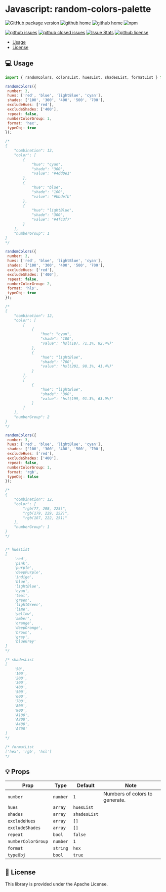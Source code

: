 # Javascript: random-colors-palette

[![GitHub package version](https://img.shields.io/github/package-json/v/gaetanozappi/random-colors-palette.svg?style=flat&colorB=2b7cff)](https://github.com/gaetanozappi/random-colors-palette)
[![github home](http://img.shields.io/npm/v/random-colors-palette.svg?style=flat)](https://www.npmjs.com/package/random-colors-palette)
[![github home](https://img.shields.io/badge/gaetanozappi-random--colors--palette-blue.svg?style=flat-square)](https://github.com/gaetanozappi/random-colors-palette)
[![npm](https://img.shields.io/npm/dm/random-colors-palette.svg?style=flat&colorB=007ec6)](https://www.npmjs.com/package/random-colors-palette)

[![github issues](https://img.shields.io/github/issues/gaetanozappi/random-colors-palette.svg?style=flat)](https://github.com/gaetanozappi/random-colors-palette/issues)
[![github closed issues](https://img.shields.io/github/issues-closed/gaetanozappi/random-colors-palette.svg?style=flat&colorB=44cc11)](https://github.com/gaetanozappi/random-colors-palette/issues?q=is%3Aissue+is%3Aclosed)
[![Issue Stats](https://img.shields.io/issuestats/i/github/gaetanozappi/random-colors-palette.svg?style=flat&colorB=44cc11)](http://github.com/gaetanozappi/random-colors-palette/issues)
[![github license](https://img.shields.io/github/license/gaetanozappi/random-colors-palette.svg)]()


-   [Usage](#-usage)
-   [License](#-license)

## 💻 Usage

```javascript
import { randomColors, colorsList, huesList, shadesList, formatList } from 'random-colors-palette';

randomColors({
 number: 3,
 hues: ['red', 'blue', 'lightBlue', 'cyan'],
 shades: ['100', '300', '400', '500', '700'],
 excludeHues: ['red'],
 excludeShades: ['400'],
 repeat: false,
 numberColorGroup: 1,
 format: 'hex',
 typeObj: true
});

/*
{
    "combination": 12,
    "color": [
        {
            "hue": "cyan",
            "shade": "300",
            "value": "#4dd0e1"
        },
        {
            "hue": "blue",
            "shade": "100",
            "value": "#bbdefb"
        },
        {
            "hue": "lightBlue",
            "shade": "300",
            "value": "#4fc3f7"
        }
    ],
    "numberGroup": 1
}
*/

randomColors({
 number: 3,
 hues: ['red', 'blue', 'lightBlue', 'cyan'],
 shades: ['100', '300', '400', '500', '700'],
 excludeHues: ['red'],
 excludeShades: ['400'],
 repeat: false,
 numberColorGroup: 2,
 format: 'hls',
 typeObj: true
});

/*
{
    "combination": 12,
    "color": [
        [
            {
                "hue": "cyan",
                "shade": "100",
                "value": "hsl(187, 71.1%, 82.4%)"
            },
            {
                "hue": "lightBlue",
                "shade": "700",
                "value": "hsl(201, 98.1%, 41.4%)"
            }
        ],
        [
            {
                "hue": "lightBlue",
                "shade": "300",
                "value": "hsl(199, 91.3%, 63.9%)"
            }
        ]
    ],
    "numberGroup": 2
}
*/

randomColors({
 number: 3,
 hues: ['red', 'blue', 'lightBlue', 'cyan'],
 shades: ['100', '300', '400', '500', '700'],
 excludeHues: ['red'],
 excludeShades: ['400'],
 repeat: false,
 numberColorGroup: 1,
 format: 'rgb',
 typeObj: false
});

/*
{
    "combination": 12,
    "color": [
        "rgb(77, 208, 225)",
        "rgb(179, 229, 252)",
        "rgb(187, 222, 251)"
    ],
    "numberGroup": 1
}
*/


/* huesList 
[
    'red',
    'pink',
    'purple',
    'deepPurple',
    'indigo',
    'blue',
    'lightBlue',
    'cyan',
    'teal',
    'green',
    'lightGreen',
    'lime',
    'yellow',
    'amber',
    'orange',
    'deepOrange',
    'brown',
    'grey',
    'blueGrey'
]
*/

/* shadesList
[
    '50',
    '100',
    '200',
    '300',
    '400',
    '500',
    '600',
    '700',
    '800',
    '900',
    'A100',
    'A200',
    'A400',
    'A700'
]
*/

/* formatList 
['hex', 'rgb', 'hsl']
*/
```

## 💡 Props

| Prop              | Type       | Default | Note                                                                                                       |
| ----------------- | ---------- | ------- | ---------------------------------------------------------------------------------------------------------- |
| `number`       | `number`   | `1`   |Numbers of colors to generate.
| `hues`      | `array`   | `huesList`  | 
| `shades`       | `array`   | `shadesList`   |
| `excludeHues`       | `array`   | `[]`   |
| `excludeShades`     | `array`   | `[]` |
| `repeat`       | `bool`   | `false`   |
| `numberColorGroup`       | `number`   | `1`   |
| `format`       | `string`   | `hex`   |
| `typeObj`       | `bool`   | `true`   |

## 📜 License
This library is provided under the Apache License.
